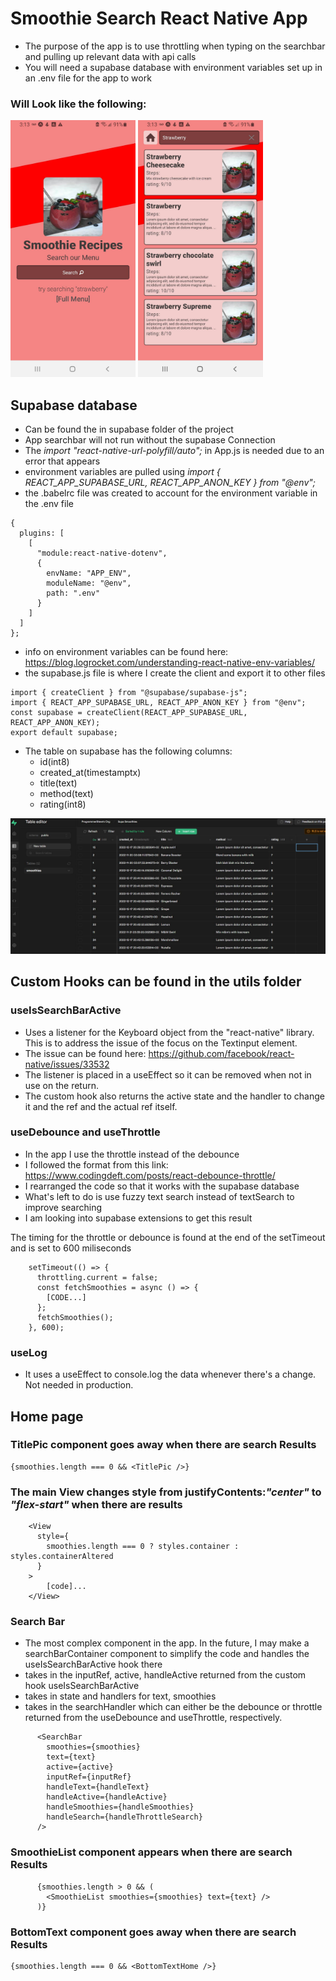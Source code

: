 # Smoothie Search React Native App
* The purpose of the app is to use throttling when typing on the searchbar and pulling up relevant data with api calls
* You will need a supabase database with environment variables set up in an .env file for the app to work

### Will Look like the following:
<!-- ![alt text](https://github.com/ProgrammerSteve/reactNativeSearchBar/blob/main/assets/pic1.jpg?raw=true "pic1")
![alt text](https://github.com/ProgrammerSteve/reactNativeSearchBar/blob/main/assets/pic2.jpg?raw=true "pic2") -->
<img src="./assets/pic1.jpg" alt="pic1" width="200" height="auto"/>
<img src="./assets/pic2.jpg" alt="pic2" width="200" height="auto"/>

## Supabase database
* Can be found the in supabase folder of the project
* App searchbar will not run without the supabase Connection
* The _import "react-native-url-polyfill/auto";_ in App.js is needed due to an error that appears
* environment variables are pulled using _import { REACT_APP_SUPABASE_URL, REACT_APP_ANON_KEY } from "@env";_
* the .babelrc file was created to account for the environment variable in the .env file
```
{
  plugins: [
    [
      "module:react-native-dotenv",
      {
        envName: "APP_ENV",
        moduleName: "@env",
        path: ".env"
      }
    ]
  ]
};
```

* info on environment variables can be found here: https://blog.logrocket.com/understanding-react-native-env-variables/
* the supabase.js file is where I create the client and export it to other files
```
import { createClient } from "@supabase/supabase-js";
import { REACT_APP_SUPABASE_URL, REACT_APP_ANON_KEY } from "@env";
const supabase = createClient(REACT_APP_SUPABASE_URL, REACT_APP_ANON_KEY);
export default supabase;
```
* The table on supabase has the following columns: 
    * id(int8)
    * created_at(timestamptx)
    * title(text)
    * method(text)
    * rating(int8)

![alt text](https://github.com/ProgrammerSteve/reactNativeSearchBar/blob/main/assets/supabaseTable.jpg?raw=true "Supabase Table")


## Custom Hooks can be found in the utils folder

### useIsSearchBarActive
* Uses a listener for the Keyboard object from the "react-native" library. This is to address the issue of the focus on the Textinput element. 
* The issue can be found here: https://github.com/facebook/react-native/issues/33532
* The listener is placed in a useEffect so it can be removed when not in use on the return.
* The custom hook also returns the active state and the handler to change it and the ref and the actual ref itself.

### useDebounce and useThrottle
* In the app I use the throttle instead of the debounce
* I followed the format from this link: https://www.codingdeft.com/posts/react-debounce-throttle/
* I rearranged the code so that it works with the supabase database
* What's left to do is use fuzzy text search instead of textSearch to improve searching
* I am looking into supabase extensions to get this result

The timing for the throttle or debounce is found at the end of the setTimeout and is set to 600 miliseconds

```
    setTimeout(() => {
      throttling.current = false;
      const fetchSmoothies = async () => {
        [CODE...]
      };
      fetchSmoothies();
    }, 600);
```

###  useLog
* It uses a useEffect to console.log the data whenever there's a change. Not needed in production.






## Home page

### TitlePic component goes away when there are search Results
```
{smoothies.length === 0 && <TitlePic />}
```

### The main View changes style from justifyContents:*"center"* to *"flex-start"* when there are results
```
    <View
      style={
        smoothies.length === 0 ? styles.container : styles.containerAltered
      }
    >
        [code]...
    </View>
```

### Search Bar
* The most complex component in the app. In the future, I may make a searchBarContainer component to simplify the code and handles the useIsSearchBarActive hook there
* takes in the inputRef, active, handleActive returned from the custom hook useIsSearchBarActive
* takes in state and handlers for text, smoothies
* takes in the searchHandler which can either be the debounce or throttle returned from the useDebounce and useThrottle, respectively.



```
      <SearchBar
        smoothies={smoothies}
        text={text}
        active={active}
        inputRef={inputRef}
        handleText={handleText}
        handleActive={handleActive}
        handleSmoothies={handleSmoothies}
        handleSearch={handleThrottleSearch}
      />
```

### SmoothieList component appears when there are search Results
```
      {smoothies.length > 0 && (
        <SmoothieList smoothies={smoothies} text={text} />
      )}
```

### BottomText component goes away when there are search Results
```
{smoothies.length === 0 && <BottomTextHome />}
```




